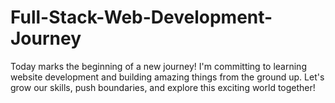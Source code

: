 # Full-Stack-Web-Development-Journey
Today marks the beginning of a new journey! I'm committing to learning website development and building amazing things from the ground up. Let's grow our skills, push boundaries, and explore this exciting world together!
